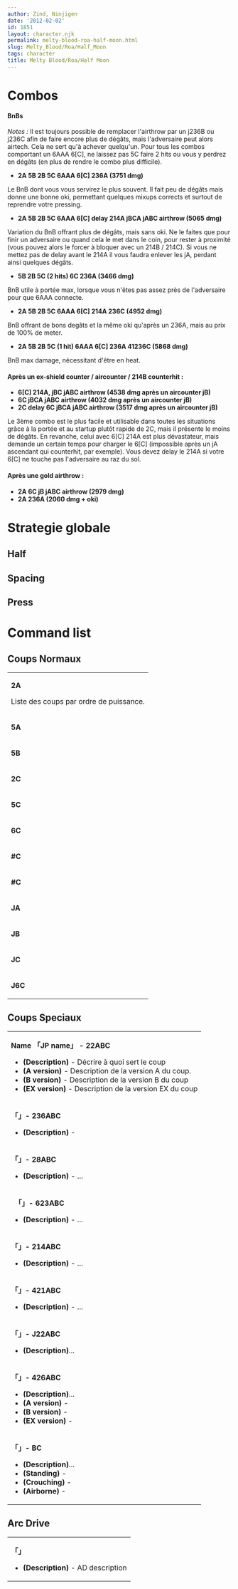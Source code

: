 ```yaml
---
author: Zind, Ninjigen
date: '2012-02-02'
id: 1851
layout: character.njk
permalink: melty-blood-roa-half-moon.html
slug: Melty_Blood/Roa/Half_Moon
tags: character
title: Melty Blood/Roa/Half Moon
---
```


# Combos

#### BnBs

*Notes :* Il est toujours possible de remplacer l'airthrow par un j236B
ou j236C afin de faire encore plus de dégâts, mais l'adversaire peut
alors airtech. Cela ne sert qu'à achever quelqu'un. Pour tous les combos
comportant un 6AAA 6\[C\], ne laissez pas 5C faire 2 hits ou vous y
perdrez en dégâts (en plus de rendre le combo plus difficile).

- **2A 5B 2B 5C 6AAA 6\[C\] 236A (3751 dmg)**

  
Le BnB dont vous vous servirez le plus souvent. Il fait peu de dégâts
mais donne une bonne oki, permettant quelques mixups corrects et surtout
de reprendre votre pressing.

- **2A 5B 2B 5C 6AAA 6\[C\] delay 214A jBCA jABC airthrow (5065 dmg)**

  
Variation du BnB offrant plus de dégâts, mais sans oki. Ne le faites que
pour finir un adversaire ou quand cela le met dans le coin, pour rester
à proximité (vous pouvez alors le forcer à bloquer avec un 214B / 214C).
Si vous ne mettez pas de delay avant le 214A il vous faudra enlever les
jA, perdant ainsi quelques dégâts.

- **5B 2B 5C (2 hits) 6C 236A (3466 dmg)**

  
BnB utile à portée max, lorsque vous n'êtes pas assez près de
l'adversaire pour que 6AAA connecte.

- **2A 5B 2B 5C 6AAA 6\[C\] 214A 236C (4952 dmg)**

  
BnB offrant de bons degâts et la même oki qu'après un 236A, mais au prix
de 100% de meter.

- **2A 5B 2B 5C (1 hit) 6AAA 6\[C\] 236A 41236C (5868 dmg)**

  
BnB max damage, nécessitant d'être en heat.

#### Après un ex-shield counter / aircounter / 214B counterhit :

- **6\[C\] 214A, jBC jABC airthrow (4538 dmg après un aircounter jB)**
- **6C jBCA jABC airthrow (4032 dmg après un aircounter jB)**
- **2C delay 6C jBCA jABC airthrow (3517 dmg après un aircounter jB)**

Le 3ème combo est le plus facile et utilisable dans toutes les
situations grâce à la portée et au startup plutôt rapide de 2C, mais il
présente le moins de dégâts. En revanche, celui avec 6\[C\] 214A est
plus dévastateur, mais demande un certain temps pour charger le 6\[C\]
(impossible après un jA ascendant qui counterhit, par exemple). Vous
devez delay le 214A si votre 6\[C\] ne touche pas l'adversaire au raz du
sol.

#### Après une gold airthrow :

- **2A 6C jB jABC airthrow (2979 dmg)**
- **2A 236A (2060 dmg + oki)**

# Strategie globale

## Half

## Spacing

## Press

# Command list

## Coups Normaux

<table>
<tbody>
<tr class="odd">
<td><p><strong>2A</strong></p>
<p>Liste des coups par ordre de puissance.</p></td>
</tr>
<tr class="even">
<td><p><strong>5A</strong></p></td>
</tr>
<tr class="odd">
<td><p><strong>5B</strong></p></td>
</tr>
<tr class="even">
<td><p><strong>2C</strong></p></td>
</tr>
<tr class="odd">
<td><p><strong>5C</strong></p></td>
</tr>
<tr class="even">
<td><p><strong>6C</strong></p></td>
</tr>
<tr class="odd">
<td><p><strong>#C</strong></p></td>
</tr>
<tr class="even">
<td><p><strong>#C</strong></p></td>
</tr>
<tr class="odd">
<td><p><strong>JA</strong></p></td>
</tr>
<tr class="even">
<td><p><strong>JB</strong></p></td>
</tr>
<tr class="odd">
<td><p><strong>JC</strong></p></td>
</tr>
<tr class="even">
<td><p><strong>J6C</strong></p></td>
</tr>
</tbody>
</table>

## Coups Speciaux

<table>
<tbody>
<tr class="odd">
<td><p><strong>Name 「JP name」 - 22ABC</strong></p>
<ul>
<li><strong>(Description)</strong> - Décrire à quoi sert le coup</li>
<li><strong>(A version)</strong> - Description de la version A du
coup.</li>
<li><strong>(B version)</strong> - Description de la version B du
coup</li>
<li><strong>(EX version)</strong> - Description de la version EX du
coup</li>
</ul></td>
</tr>
<tr class="even">
<td><p><strong>「」- 236ABC</strong></p>
<ul>
<li><strong>(Description)</strong> -</li>
</ul></td>
</tr>
<tr class="odd">
<td><p><strong>「」- 28ABC</strong></p>
<ul>
<li><strong>(Description)</strong> - ...</li>
</ul></td>
</tr>
<tr class="even">
<td><p><strong>　「」- 623ABC</strong></p>
<ul>
<li><strong>(Description)</strong> - ...</li>
</ul></td>
</tr>
<tr class="odd">
<td><p><strong>「」- 214ABC</strong></p>
<ul>
<li><strong>(Description)</strong> - ...</li>
</ul></td>
</tr>
<tr class="even">
<td><p><strong>「」- 421ABC</strong></p>
<ul>
<li><strong>(Description)</strong> - ...</li>
</ul></td>
</tr>
<tr class="odd">
<td><p><strong>「」- J22ABC</strong></p>
<ul>
<li><strong>(Description)</strong>...</li>
</ul></td>
</tr>
<tr class="even">
<td><p><strong>「」- 426ABC</strong></p>
<ul>
<li><strong>(Description)</strong>...</li>
<li><strong>(A version)</strong> -</li>
<li><strong>(B version)</strong> -</li>
<li><strong>(EX version)</strong> -</li>
</ul></td>
</tr>
<tr class="odd">
<td><p><strong>「」- BC</strong></p>
<ul>
<li><strong>(Description)</strong>...</li>
<li><strong>(Standing)</strong> -</li>
<li><strong>(Crouching)</strong> -</li>
<li><strong>(Airborne)</strong> -</li>
</ul></td>
</tr>
</tbody>
</table>

## Arc Drive

<table>
<tbody>
<tr class="odd">
<td><p><strong>「」</strong></p>
<ul>
<li><strong>(Description)</strong> - AD description</li>
</ul></td>
</tr>
</tbody>
</table>